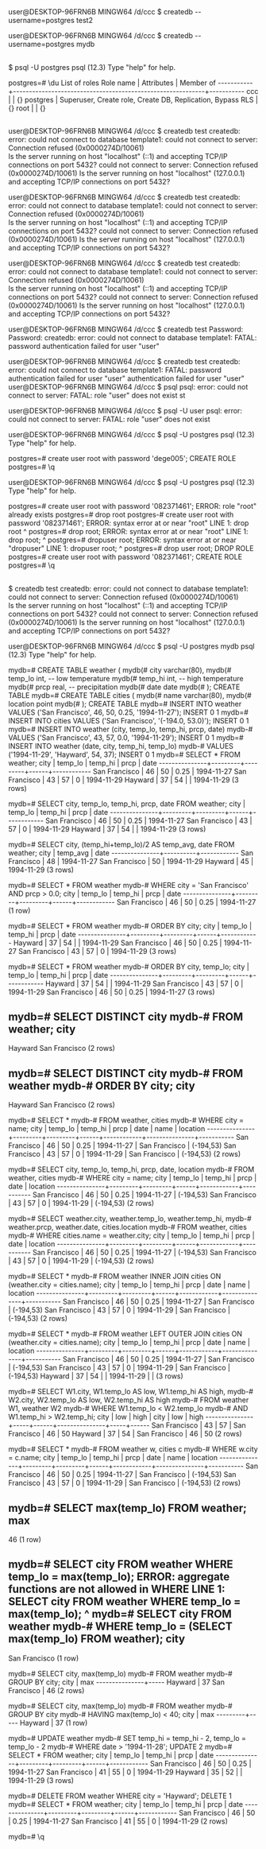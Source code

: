 ## 

user@DESKTOP-96FRN6B MINGW64 /d/ccc
$ createdb --username=postgres test2

user@DESKTOP-96FRN6B MINGW64 /d/ccc
$ createdb --username=postgres mydb



## 

$ psql -U postgres
psql (12.3)
Type "help" for help.

postgres=# \du
                                   List of roles
 Role name |                         Attributes                         | Member of
-----------+------------------------------------------------------------+-----------
 ccc       |                                                            | {}
 postgres  | Superuser, Create role, Create DB, Replication, Bypass RLS | {}
 root      |                                                            | {}


## 

user@DESKTOP-96FRN6B MINGW64 /d/ccc
$ createdb test
createdb: error: could not connect to database template1: could not connect to server: Connection refused (0x0000274D/10061)   
        Is the server running on host "localhost" (::1) and accepting
        TCP/IP connections on port 5432?
could not connect to server: Connection refused (0x0000274D/10061)
        Is the server running on host "localhost" (127.0.0.1) and accepting
        TCP/IP connections on port 5432?

user@DESKTOP-96FRN6B MINGW64 /d/ccc
$ createdb test
createdb: error: could not connect to database template1: could not connect to server: Connection refused (0x0000274D/10061)   
        Is the server running on host "localhost" (::1) and accepting
        TCP/IP connections on port 5432?
could not connect to server: Connection refused (0x0000274D/10061)
        Is the server running on host "localhost" (127.0.0.1) and accepting
        TCP/IP connections on port 5432?

user@DESKTOP-96FRN6B MINGW64 /d/ccc
$ createdb test
createdb: error: could not connect to database template1: could not connect to server: Connection refused (0x0000274D/10061)   
        Is the server running on host "localhost" (::1) and accepting
        TCP/IP connections on port 5432?
could not connect to server: Connection refused (0x0000274D/10061)
        Is the server running on host "localhost" (127.0.0.1) and accepting
        TCP/IP connections on port 5432?

user@DESKTOP-96FRN6B MINGW64 /d/ccc
$ createdb test
Password:
Password:
createdb: error: could not connect to database template1: FATAL:  password authentication failed for user "user"

user@DESKTOP-96FRN6B MINGW64 /d/ccc
$ createdb test
createdb: error: could not connect to database template1: FATAL:  password authentication failed for user "user"
                                                                           authentication failed for user "user"
user@DESKTOP-96FRN6B MINGW64 /d/ccc
$ psql
psql: error: could not connect to server: FATAL:  role "user" does not exist                                                                        st

user@DESKTOP-96FRN6B MINGW64 /d/ccc
$ psql -U user
psql: error: could not connect to server: FATAL:  role "user" does not exist

user@DESKTOP-96FRN6B MINGW64 /d/ccc
$ psql -U postgres
psql (12.3)
Type "help" for help.

postgres=# create user root with password 'dege005';
CREATE ROLE
postgres=# \q

user@DESKTOP-96FRN6B MINGW64 /d/ccc
$ psql -U postgres
psql (12.3)
Type "help" for help.

postgres=# create user root with password '082371461';
ERROR:  role "root" already exists
postgres=# drop root 
postgres-# create user root with password '082371461';
ERROR:  syntax error at or near "root"
LINE 1: drop root
             ^
postgres=# drop root;
ERROR:  syntax error at or near "root"
LINE 1: drop root;
             ^
postgres=# dropuser root;
ERROR:  syntax error at or near "dropuser"
LINE 1: dropuser root;
        ^
postgres=# drop user root;
DROP ROLE
postgres=# create user root with password '082371461';
CREATE ROLE
postgres=# \q


## 

$ createdb test
createdb: error: could not connect to database template1: could not connect to server: Connection refused (0x0000274D/10061)   
        Is the server running on host "localhost" (::1) and accepting
        TCP/IP connections on port 5432?
could not connect to server: Connection refused (0x0000274D/10061)
        Is the server running on host "localhost" (127.0.0.1) and accepting
        TCP/IP connections on port 5432?


user@DESKTOP-96FRN6B MINGW64 /d/ccc
$ psql -U postgres mydb
psql (12.3)
Type "help" for help.

mydb=# CREATE TABLE weather (
mydb(#     city            varchar(80),
mydb(#     temp_lo         int,           -- low temperature
mydb(#     temp_hi         int,           -- high temperature
mydb(#     prcp            real,          -- precipitation
mydb(#     date            date
mydb(# );
CREATE TABLE
mydb=# CREATE TABLE cities (
mydb(#     name            varchar(80),
mydb(#     location        point
mydb(# );
CREATE TABLE
mydb=# INSERT INTO weather VALUES ('San Francisco', 46, 50, 0.25, '1994-11-27');
INSERT 0 1
mydb=# INSERT INTO cities VALUES ('San Francisco', '(-194.0, 53.0)');
INSERT 0 1
mydb=# INSERT INTO weather (city, temp_lo, temp_hi, prcp, date)
mydb-#     VALUES ('San Francisco', 43, 57, 0.0, '1994-11-29');
INSERT 0 1
mydb=# INSERT INTO weather (date, city, temp_hi, temp_lo)
mydb-#     VALUES ('1994-11-29', 'Hayward', 54, 37);
INSERT 0 1
mydb=# SELECT * FROM weather;
     city      | temp_lo | temp_hi | prcp |    date
---------------+---------+---------+------+------------
 San Francisco |      46 |      50 | 0.25 | 1994-11-27
 San Francisco |      43 |      57 |    0 | 1994-11-29
 Hayward       |      37 |      54 |      | 1994-11-29
(3 rows)


mydb=# SELECT city, temp_lo, temp_hi, prcp, date FROM weather;
     city      | temp_lo | temp_hi | prcp |    date
---------------+---------+---------+------+------------
 San Francisco |      46 |      50 | 0.25 | 1994-11-27
 San Francisco |      43 |      57 |    0 | 1994-11-29
 Hayward       |      37 |      54 |      | 1994-11-29
(3 rows)


mydb=# SELECT city, (temp_hi+temp_lo)/2 AS temp_avg, date FROM weather;
     city      | temp_avg |    date
---------------+----------+------------
 San Francisco |       48 | 1994-11-27
 San Francisco |       50 | 1994-11-29
 Hayward       |       45 | 1994-11-29
(3 rows)


mydb=# SELECT * FROM weather
mydb-#     WHERE city = 'San Francisco' AND prcp > 0.0;
     city      | temp_lo | temp_hi | prcp |    date
---------------+---------+---------+------+------------
 San Francisco |      46 |      50 | 0.25 | 1994-11-27
(1 row)


mydb=# SELECT * FROM weather
mydb-#     ORDER BY city;
     city      | temp_lo | temp_hi | prcp |    date
---------------+---------+---------+------+------------
 Hayward       |      37 |      54 |      | 1994-11-29
 San Francisco |      46 |      50 | 0.25 | 1994-11-27
 San Francisco |      43 |      57 |    0 | 1994-11-29
(3 rows)


mydb=# SELECT * FROM weather
mydb-#     ORDER BY city, temp_lo;
     city      | temp_lo | temp_hi | prcp |    date
---------------+---------+---------+------+------------
 Hayward       |      37 |      54 |      | 1994-11-29
 San Francisco |      43 |      57 |    0 | 1994-11-29
 San Francisco |      46 |      50 | 0.25 | 1994-11-27
(3 rows)


mydb=# SELECT DISTINCT city
mydb-#     FROM weather;
     city
---------------
 Hayward
 San Francisco
(2 rows)


mydb=# SELECT DISTINCT city
mydb-#     FROM weather
mydb-#     ORDER BY city;
     city
---------------
 Hayward
 San Francisco
(2 rows)


mydb=# SELECT *
mydb-#     FROM weather, cities
mydb-#     WHERE city = name;
     city      | temp_lo | temp_hi | prcp |    date    |     name      | location
---------------+---------+---------+------+------------+---------------+-----------
 San Francisco |      46 |      50 | 0.25 | 1994-11-27 | San Francisco | (-194,53)
 San Francisco |      43 |      57 |    0 | 1994-11-29 | San Francisco | (-194,53)
(2 rows)


mydb=# SELECT city, temp_lo, temp_hi, prcp, date, location
mydb-#     FROM weather, cities
mydb-#     WHERE city = name;
     city      | temp_lo | temp_hi | prcp |    date    | location
---------------+---------+---------+------+------------+-----------
 San Francisco |      46 |      50 | 0.25 | 1994-11-27 | (-194,53)
 San Francisco |      43 |      57 |    0 | 1994-11-29 | (-194,53)
(2 rows)


mydb=# SELECT weather.city, weather.temp_lo, weather.temp_hi,
mydb-#        weather.prcp, weather.date, cities.location
mydb-#     FROM weather, cities
mydb-#     WHERE cities.name = weather.city;
     city      | temp_lo | temp_hi | prcp |    date    | location
---------------+---------+---------+------+------------+-----------
 San Francisco |      46 |      50 | 0.25 | 1994-11-27 | (-194,53)
 San Francisco |      43 |      57 |    0 | 1994-11-29 | (-194,53)
(2 rows)


mydb=# SELECT *
mydb-#     FROM weather INNER JOIN cities ON (weather.city = cities.name);
     city      | temp_lo | temp_hi | prcp |    date    |     name      | location
---------------+---------+---------+------+------------+---------------+-----------
 San Francisco |      46 |      50 | 0.25 | 1994-11-27 | San Francisco | (-194,53)
 San Francisco |      43 |      57 |    0 | 1994-11-29 | San Francisco | (-194,53)
(2 rows)


mydb=# SELECT *
mydb-#     FROM weather LEFT OUTER JOIN cities ON (weather.city = cities.name);
     city      | temp_lo | temp_hi | prcp |    date    |     name      | location
---------------+---------+---------+------+------------+---------------+-----------
 San Francisco |      46 |      50 | 0.25 | 1994-11-27 | San Francisco | (-194,53)
 San Francisco |      43 |      57 |    0 | 1994-11-29 | San Francisco | (-194,53)
 Hayward       |      37 |      54 |      | 1994-11-29 |               |
(3 rows)


mydb=# SELECT W1.city, W1.temp_lo AS low, W1.temp_hi AS high,
mydb-#     W2.city, W2.temp_lo AS low, W2.temp_hi AS high
mydb-#     FROM weather W1, weather W2
mydb-#     WHERE W1.temp_lo < W2.temp_lo
mydb-#     AND W1.temp_hi > W2.temp_hi;
     city      | low | high |     city      | low | high
---------------+-----+------+---------------+-----+------
 San Francisco |  43 |   57 | San Francisco |  46 |   50
 Hayward       |  37 |   54 | San Francisco |  46 |   50
(2 rows)


mydb=# SELECT *
mydb-#     FROM weather w, cities c
mydb-#     WHERE w.city = c.name;
     city      | temp_lo | temp_hi | prcp |    date    |     name      | location
---------------+---------+---------+------+------------+---------------+-----------
 San Francisco |      46 |      50 | 0.25 | 1994-11-27 | San Francisco | (-194,53)
 San Francisco |      43 |      57 |    0 | 1994-11-29 | San Francisco | (-194,53)
(2 rows)


mydb=# SELECT max(temp_lo) FROM weather;
 max
-----
  46
(1 row)


mydb=# SELECT city FROM weather WHERE temp_lo = max(temp_lo);
ERROR:  aggregate functions are not allowed in WHERE
LINE 1: SELECT city FROM weather WHERE temp_lo = max(temp_lo);
                                                 ^
mydb=# SELECT city FROM weather
mydb-#     WHERE temp_lo = (SELECT max(temp_lo) FROM weather);
     city
---------------
 San Francisco
(1 row)


mydb=# SELECT city, max(temp_lo)
mydb-#     FROM weather
mydb-#     GROUP BY city;
     city      | max
---------------+-----
 Hayward       |  37
 San Francisco |  46
(2 rows)


mydb=# SELECT city, max(temp_lo)
mydb-#     FROM weather
mydb-#     GROUP BY city
mydb-#     HAVING max(temp_lo) < 40;
  city   | max
---------+-----
 Hayward |  37
(1 row)


mydb=# UPDATE weather
mydb-#     SET temp_hi = temp_hi - 2,  temp_lo = temp_lo - 2
mydb-#     WHERE date > '1994-11-28';
UPDATE 2
mydb=# SELECT * FROM weather;
     city      | temp_lo | temp_hi | prcp |    date
---------------+---------+---------+------+------------
 San Francisco |      46 |      50 | 0.25 | 1994-11-27
 San Francisco |      41 |      55 |    0 | 1994-11-29
 Hayward       |      35 |      52 |      | 1994-11-29
(3 rows)


mydb=# DELETE FROM weather WHERE city = 'Hayward';
DELETE 1
mydb=# SELECT * FROM weather;
     city      | temp_lo | temp_hi | prcp |    date
---------------+---------+---------+------+------------
 San Francisco |      46 |      50 | 0.25 | 1994-11-27
 San Francisco |      41 |      55 |    0 | 1994-11-29
(2 rows)


mydb=# \q